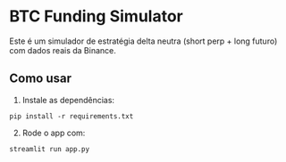 # BTC Funding Simulator

Este é um simulador de estratégia delta neutra (short perp + long futuro) com dados reais da Binance.

## Como usar

1. Instale as dependências:
```
pip install -r requirements.txt
```

2. Rode o app com:
```
streamlit run app.py
```
